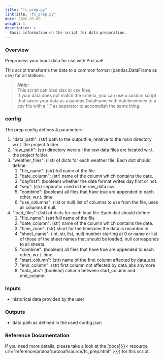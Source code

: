 ```yaml
---
title: "fc_prep.py"
linkTitle: "fc_prep.py"
date: 2020-03-09
weight: 1
description: >
  Basic information on the script for data preparation.
---
```

### Overview
Preprocess your input data for use with ProLoaF

This script transforms the data to a common format (pandas.DataFrame as csv) for all stations.

> **_Note:_** <br>
> This script can load xlsx or csv files. <br>
> If your data does not match the criteria, you can use a custom script that saves your data as a pandas.DataFrame with datetimeindex to a csv file with a “;” as separator to accomplish the same thing.


### config
The prep config defines 4 parameters:
1. "data_path": (str) path to the outputfile, relative to the main directory w.r.t. the project folder.
2. "raw_path": (str) directory were all the raw data files are located w.r.t. the project folder.
3. "weather_files": (list) of dicts for each weather file. Each dict should define:
    1. "file_name": (str) full name of the file.
    2. "date_column": (str) name of the column which contains the date.
    3. "dayfirst": (boolean) whether the date format writes day first or not.
    4. "sep": (str) separator used in the raw_data csv.
    5. "combine": (boolean) all files that have true are appended to each other, w.r.t. time.
    6. "use_columns": (list or null) list of columns to use from the file, uses all columns if null.
4. "load_files": (list) of dicts for each load file. Each dict should define:
    1. "file_name": (str) full name of the file
    2. "date_column": (str) name of the column which contains the date.
    3. "time_zone": (str) short for the timezone the data is recorded in.
    4. "sheet_name": (int, str, list, null) number starting at 0 or name or list of those of the sheet names that should be loaded, null corresponds to all sheets.
    5. "combine": (boolean) all files that have true are appended to each other, w.r.t. time.
    6. "start_column": (str) name of the first column affected by data_abs
    7. "end_column": (str) first column not affected by data_abs anymore
    8. "data_abs": (boolean) column between start_column and end_column.

### Inputs
* historical data provided by the user

### Outputs
* data path as defined in the used config.json

### Reference Documentation
If you need more details, please take a look at the [docs]({{< resource url="reference/proloaf/proloaf/source/fc_prep.html" >}}) for 
this script.